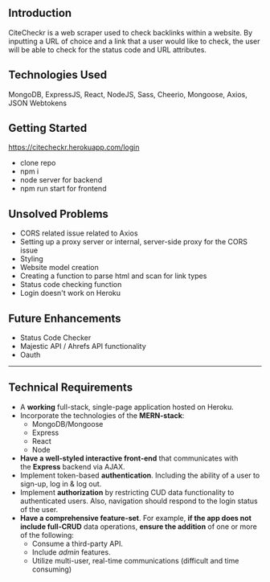 ## Introduction

 

CiteCheckr is a web scraper used to check backlinks within a website. By inputting a URL of choice and a link that a user would like to check, the user will be able to check for the status code and URL attributes. 

## Technologies Used

MongoDB, ExpressJS, React, NodeJS, Sass, Cheerio, Mongoose, Axios, JSON Webtokens

## Getting Started

https://citecheckr.herokuapp.com/login

- clone repo
- npm i
- node server for backend
- npm run start for frontend

## Unsolved Problems

- CORS related issue related to Axios
- Setting up a proxy server or internal, server-side proxy for the CORS issue
- Styling
- Website model creation
- Creating a function to parse html and scan for link types
- Status code checking function
- Login doesn't work on Heroku

## Future Enhancements

- Status Code Checker
- Majestic API / Ahrefs API functionality
- Oauth

---

## Technical Requirements

- A **working** full-stack, single-page application hosted on Heroku.
- Incorporate the technologies of the **MERN-stack**:
    - MongoDB/Mongoose
    - Express
    - React
    - Node
- **Have a well-styled interactive front-end** that communicates with the **Express** backend via AJAX.
- Implement token-based **authentication**. Including the ability of a user to sign-up, log in & log out.
- Implement **authorization** by restricting CUD data functionality to authenticated users. Also, navigation should respond to the login status of the user.
- **Have a comprehensive feature-set**. For example, **if the app does not include full-CRUD** data operations, **ensure the addition** of one or more of the following:
    - Consume a third-party API.
    - Include *admin* features.
    - Utilize multi-user, real-time communications (difficult and time consuming)
